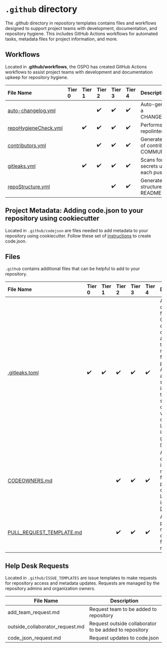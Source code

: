 # `.github` directory

The .github directory in repository templates contains files and workflows designed to support project teams with development, documentation, and repository hygiene. This includes GitHub Actions workflows for automated tasks, metadata files for project information, and more.

## Workflows

Located in .**github/workflows**, the OSPO has created GitHub Actions workflows to assist project teams with development and documentation upkeep for repository hygiene.

| File Name                                                                                                                                                      | Tier 0 | Tier 1 | Tier 2 | Tier 3 | Tier 4 | Description                                      |
| :------------------------------------------------------------------------------------------------------------------------------------------------------------- | :----- | :----- | :----- | :----- | :----- | :----------------------------------------------- |
| [auto-changelog.yml](https://github.com/DSACMS/repo-scaffolder/blob/main/tier3/%7B%7Bcookiecutter.project_slug%7D%7D/.github/workflows/auto-changelog.yml)     |        |        | ✔️     | ✔️     | ✔️     | Auto-generates a CHANGELOG.md                    |
| [repoHygieneCheck.yml](https://github.com/DSACMS/repo-scaffolder/blob/main/tier3/%7B%7Bcookiecutter.project_slug%7D%7D/.github/workflows/repoHygieneCheck.yml) |        | ✔️     | ✔️     | ✔️     | ✔️     | Performs repolinter checks                       |
| [contributors.yml](https://github.com/DSACMS/repo-scaffolder/blob/main/tier3/%7B%7Bcookiecutter.project_slug%7D%7D/.github/workflows/contributors.yml)         |        |        | ✔️     | ✔️     | ✔️     | Generates a list of contributors in COMMUNITY.md |
| [gitleaks.yml](https://github.com/DSACMS/repo-scaffolder/blob/main/tier3/%7B%7Bcookiecutter.project_slug%7D%7D/.github/workflows/gitleaks.yml)                 |        | ✔️     | ✔️     | ✔️     | ✔️     | Scans for secrets upon each push or PR           |
| [repoStructure.yml](https://github.com/DSACMS/repo-scaffolder/blob/main/tier3/%7B%7Bcookiecutter.project_slug%7D%7D/.github/workflows/repoStructure.yml)       |        |        |        | ✔️     | ✔️     | Generates repo structure in README.md            |

## Project Metadata: Adding code.json to your repository using cookiecutter

Located in `.github/codejson` are files needed to add metadata to your repository using cookiecutter. Follow these set of [instructions](https://github.com/DSACMS/repo-scaffolder?tab=readme-ov-file#metadata-collection-using-codejson) to create code.json.

## Files

`.github` contains additional files that can be helpful to add to your repository.

| File Name                                                                                                                              | Tier 0 | Tier 1 | Tier 2 | Tier 3 | Tier 4 | Description                                                                                                                                                                                                                                      |
| :------------------------------------------------------------------------------------------------------------------------------------- | :----- | :----- | :----- | :----- | :----- | :----------------------------------------------------------------------------------------------------------------------------------------------------------------------------------------------------------------------------------------------- |
| [.gitleaks.toml](https://github.com/DSACMS/repo-scaffolder/blob/main/tier3/%7B%7Bcookiecutter.project_slug%7D%7D/.github/.gitleaks.toml) |✔️       |✔️       | ✔️     | ✔️     | ✔️     | A configuration file for Gitleaks that defines custom rules and settings to scan Git repositories for secrets, passwords, API keys, and other sensitive information that shouldn't be committed to version control. Learn more in the [gitleaks repository](https://github.com/gitleaks/gitleaks). |
| [CODEOWNERS.md](https://github.com/DSACMS/repo-scaffolder/blob/main/tier3/%7B%7Bcookiecutter.project_slug%7D%7D/.github/CODEOWNERS.md) |        |        | ✔️     | ✔️     | ✔️     | A file used to define who is responsible for specific parts of the codebase. Learn more in [GitHub Docs](https://docs.github.com/en/repositories/managing-your-repositorys-settings-and-features/customizing-your-repository/about-code-owners). |
| [PULL_REQUEST_TEMPLATE.md](https://github.com/DSACMS/repo-scaffolder/blob/main/tier3/%7B%7Bcookiecutter.project_slug%7D%7D/.github/PULL_REQUEST_TEMPLATE.md) |        |        | ✔️     | ✔️     | ✔️     | A template to populate pull request descriptions for the repository. |

## Help Desk Requests

Located in `.github/ISSUE_TEMPLATES` are issue templates to make requests for repository access and metadata updates. Requests are managed by the repository admins and organization owners.

| File Name                       | Description                                            |
| ------------------------------- | ------------------------------------------------------ |
| add_team_request.md             | Request team to be added to repository                 |
| outside_collaborator_request.md | Request outside collaborator to be added to repository |
| code_json_request.md            | Request updates to code.json                           |
